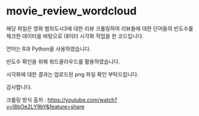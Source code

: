 # movie_review_wordcloud
해당 파일은 영화 범죄도시3에 대한 리뷰 크롤링하여 리뷰들에 대한 단어들의 빈도수를 체크한 데이터을 바탕으로 데이터 시각화 작업을 한 코드입니다.

언어는 R과 Python을 사용하였습니다.

빈도수 확인을 위해 워드클라우드를 활용하였습니다.

시각화에 대한 결과는 업로드된 png 파일 확인 부탁드립니다.

감사합니다.

크롤링 방식 출처 : https://youtube.com/watch?v=I8bOe2LY9bY&feature=share
